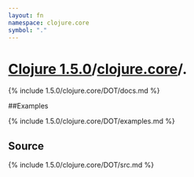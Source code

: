 ```yaml
---
layout: fn
namespace: clojure.core
symbol: "."
---
```


# [Clojure 1.5.0](../../)/[clojure.core](../)/.

{% include 1.5.0/clojure.core/DOT/docs.md %}

##Examples

{% include 1.5.0/clojure.core/DOT/examples.md %}
## Source
{% include 1.5.0/clojure.core/DOT/src.md %}

